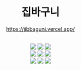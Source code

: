 <div align="center">

# 집바구니

https://jibbaguni.vercel.app/

<br />

<img src="https://img.shields.io/badge/TypeScript-3178C6?style=for-the-badge&logo=TypeScript&logoColor=white" />
<img src="https://img.shields.io/badge/Next.js-000000?style=for-the-badge&logo=Next.js&logoColor=white" />
<img src="https://img.shields.io/badge/React Native-61DAFB?style=for-the-badge&logo=React&logoColor=white" />
<br />
<img src="https://img.shields.io/badge/Jotai-000000?style=for-the-badge&logo=Jotai&logoColor=white" />
<img src="https://img.shields.io/badge/React Query-FF4154?style=for-the-badge&logo=React Query&logoColor=white" />
<img src="https://img.shields.io/badge/styled--components-DB7093?style=for-the-badge&logo=styled-components&logoColor=white" />
<br />
<img src="https://img.shields.io/badge/Supabase-3FCF8E?style=for-the-badge&logo=Supabase&logoColor=white" />
<img src="https://img.shields.io/badge/Prisma-2D3748?style=for-the-badge&logo=Prisma&logoColor=white" />
<img src="https://img.shields.io/badge/Vercel-000000?style=for-the-badge&logo=Vercel&logoColor=white" />
</div>
